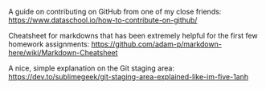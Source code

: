 A guide on contributing on GitHub from one of my close friends:
https://www.dataschool.io/how-to-contribute-on-github/

Cheatsheet for markdowns that has been extremely helpful for the first few homework assignments:
https://github.com/adam-p/markdown-here/wiki/Markdown-Cheatsheet

A nice, simple explanation on the Git staging area:
https://dev.to/sublimegeek/git-staging-area-explained-like-im-five-1anh
